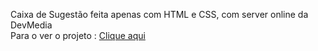 Caixa de Sugestão feita apenas com HTML e CSS, com server online da DevMedia
<br>
Para o ver o projeto : <a target="_blank" href="https://caixa-de-sugest-o.vercel.app/"> Clique aqui </a>
